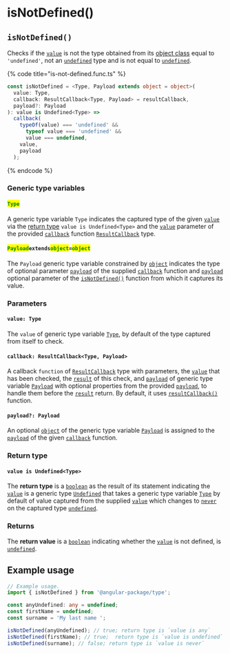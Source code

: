 # isNotDefined()

## `isNotDefined()`

Checks if the [`value`](isnotdefined.md#value-type) is not the type obtained from its [object class](https://developer.mozilla.org/en-US/docs/Web/JavaScript/Reference/Global\_Objects/Object/toString#using\_tostring\_to\_detect\_object\_class) equal to `'undefined'`, not an [`undefined`](https://developer.mozilla.org/en-US/docs/Web/JavaScript/Reference/Global\_Objects/undefined) type and is not equal to [`undefined`](https://developer.mozilla.org/en-US/docs/Web/JavaScript/Reference/Global\_Objects/undefined).

{% code title="is-not-defined.func.ts" %}
```typescript
const isNotDefined = <Type, Payload extends object = object>(
  value: Type,
  callback: ResultCallback<Type, Payload> = resultCallback,
  payload?: Payload
): value is Undefined<Type> =>
  callback(
    typeOf(value) === 'undefined' &&
      typeof value === 'undefined' &&
      value === undefined,
    value,
    payload
  );
```
{% endcode %}

### Generic type variables

#### <mark style="color:green;">**`Type`**</mark>

A generic type variable `Type` indicates the captured type of the given [`value`](isnotdefined.md#value-type) via the [return type](isnotdefined.md#return-type) `value is Undefined<Type>` and the [`value`](../types/resultcallback.md#value-value) parameter of the provided [`callback`](isnotdefined.md#callback-resultcallback-less-than-array-less-than-type-greater-than-payload-greater-than) function [`ResultCallback`](../types/resultcallback.md) type.

#### <mark style="color:green;">**`Payload`**</mark>**`extends`**<mark style="color:green;">**`object`**</mark>**`=`**<mark style="color:green;">**`object`**</mark>

The `Payload` generic type variable constrained by [`object`](https://www.typescriptlang.org/docs/handbook/basic-types.html#object) indicates the type of optional parameter [`payload`](../types/resultcallback.md#payload-payload) of the supplied [`callback`](isnotdefined.md#callback-resultcallback-less-than-type-payload-greater-than) function and [`payload`](isnotdefined.md#payload-payload) optional parameter of the [`isNotDefined()`](isnotdefined.md#isnotboolean) function from which it captures its value.

### Parameters

#### `value: Type`

The `value` of generic type variable [`Type`](isnotdefined.md#type), by default of the type captured from itself to check.

#### `callback: ResultCallback<Type, Payload>`

A callback `function` of [`ResultCallback`](../types/resultcallback.md) type with parameters, the [`value`](isnotdefined.md#value-type) that has been checked, the [`result`](../types/resultcallback.md#result-boolean) of this check, and [`payload`](../types/resultcallback.md#payload-payload) of generic type variable [`Payload`](isnotdefined.md#payloadextendsobject-object) with optional properties from the provided [`payload`](isnotdefined.md#payload-payload), to handle them before the [`result`](../types/resultcallback.md#result-boolean) return. By default, it uses [`resultCallback()`](../helper/resultcallback.md) function.

#### `payload?: Payload`

An optional [`object`](https://developer.mozilla.org/en-US/docs/Web/JavaScript/Reference/Global\_Objects/Object) of the generic type variable [`Payload`](isnotdefined.md#payloadextendsobject-object) is assigned to the [`payload`](../types/resultcallback.md#payload-payload) of the given [`callback`](isnotdefined.md#callback-resultcallback-less-than-type-payload-greater-than) function.

### Return type

#### `value is Undefined<Type>`

The **return type** is a [`boolean`](https://www.typescriptlang.org/docs/handbook/basic-types.html#boolean) as the result of its statement indicating the [`value`](isnotdefined.md#value-type) is a generic type [`Undefined`](https://www.typescriptlang.org/docs/handbook/basic-types.html#null-and-undefined) that takes a generic type variable [`Type`](isnotdefined.md#type) by default of value captured from the supplied [`value`](isnotdefined.md#value-type) which changes to [`never`](https://www.typescriptlang.org/docs/handbook/basic-types.html#never) on the captured type [`undefined`](https://www.typescriptlang.org/docs/handbook/basic-types.html#null-and-undefined).

### Returns

The **return value** is a [`boolean`](https://developer.mozilla.org/en-US/docs/Web/JavaScript/Reference/Global\_Objects/Boolean) indicating whether the [`value`](isnotdefined.md#value-type) is not defined, is [`undefined`](https://developer.mozilla.org/en-US/docs/Glossary/undefined).

## Example usage

```typescript
// Example usage.
import { isNotDefined } from '@angular-package/type';

const anyUndefined: any = undefined;
const firstName = undefined;
const surname = 'My last name ';

isNotDefined(anyUndefined); // true; return type is `value is any`
isNotDefined(firstName); // true;  return type is `value is undefined`
isNotDefined(surname); // false; return type is `value is never`
```
